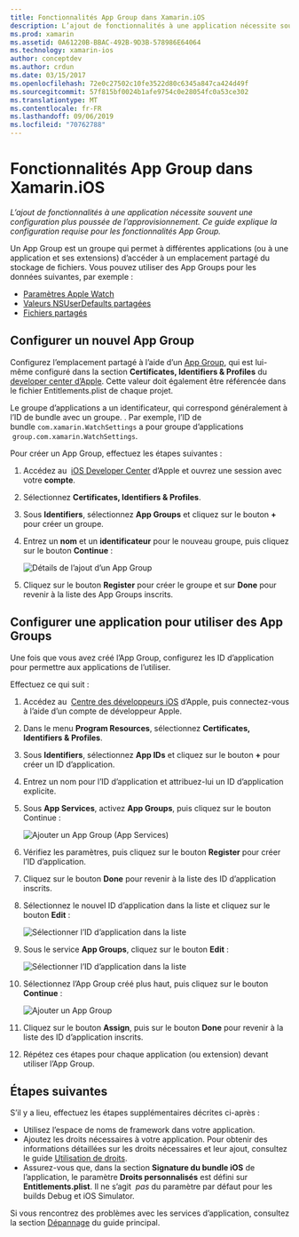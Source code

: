 ```yaml
---
title: Fonctionnalités App Group dans Xamarin.iOS
description: L’ajout de fonctionnalités à une application nécessite souvent une configuration supplémentaire du provisionnement. Ce guide explique la configuration requise pour les fonctionnalités App Group.
ms.prod: xamarin
ms.assetid: 0A61220B-BBAC-492B-9D3B-578986E64064
ms.technology: xamarin-ios
author: conceptdev
ms.author: crdun
ms.date: 03/15/2017
ms.openlocfilehash: 72e0c27502c10fe3522d80c6345a847ca424d49f
ms.sourcegitcommit: 57f815bf0024b1afe9754c0e28054fc0a53ce302
ms.translationtype: MT
ms.contentlocale: fr-FR
ms.lasthandoff: 09/06/2019
ms.locfileid: "70762788"
---
```

# <a name="app-group-capabilities-in-xamarinios"></a>Fonctionnalités App Group dans Xamarin.iOS

_L’ajout de fonctionnalités à une application nécessite souvent une configuration plus poussée de l’approvisionnement. Ce guide explique la configuration requise pour les fonctionnalités App Group._

Un App Group est un groupe qui permet à différentes applications (ou à une application et ses extensions) d’accéder à un emplacement partagé du stockage de fichiers. Vous pouvez utiliser des App Groups pour les données suivantes, par exemple :

* [Paramètres Apple Watch](~/ios/watchos/app-fundamentals/settings.md)
* [Valeurs NSUserDefaults partagées](~/ios/app-fundamentals/user-defaults.md)
* [Fichiers partagés](~/ios/watchos/app-fundamentals/parent-app.md#files)

## <a name="configure-a-new-app-group"></a>Configurer un nouvel App Group

Configurez l’emplacement partagé à l’aide d’un [App Group](https://developer.apple.com/library/content/documentation/Miscellaneous/Reference/EntitlementKeyReference/Chapters/EnablingAppSandbox.html#//apple_ref/doc/uid/TP40011195-CH4-SW19), qui est lui-même configuré dans la section **Certificates, Identifiers & Profiles** du [developer center d’Apple](https://developer.apple.com/account/). Cette valeur doit également être référencée dans le fichier Entitlements.plist de chaque projet.

Le groupe d’applications a un identificateur, qui correspond généralement à l’ID de bundle avec un groupe. . Par exemple, l’ID de bundle `com.xamarin.WatchSettings` a pour groupe d’applications  `group.com.xamarin.WatchSettings`.

Pour créer un App Group, effectuez les étapes suivantes :

1. Accédez au  [iOS Developer Center](https://developer.apple.com/account/) d’Apple et ouvrez une session avec votre **compte**.
2. Sélectionnez **Certificates, Identifiers & Profiles**.
3. Sous **Identifiers**, sélectionnez **App Groups** et cliquez sur le bouton **+** pour créer un groupe.
4. Entrez un **nom** et un **identificateur** pour le nouveau groupe, puis cliquez sur le bouton **Continue** : 
   
    ![Détails de l’ajout d’un App Group](app-groups-capabilities-images/image52.png)

5. Cliquez sur le bouton **Register** pour créer le groupe et sur **Done** pour revenir à la liste des App Groups inscrits.

## <a name="configure-an-app-to-use-app-groups"></a>Configurer une application pour utiliser des App Groups

Une fois que vous avez créé l’App Group, configurez les ID d’application pour permettre aux applications de l’utiliser.

Effectuez ce qui suit :

1. Accédez au  [Centre des développeurs iOS](https://developer.apple.com/account/) d’Apple, puis connectez-vous à l’aide d’un compte de développeur Apple.
2. Dans le menu **Program Resources**, sélectionnez **Certificates, Identifiers & Profiles**.
3. Sous **Identifiers**, sélectionnez **App IDs** et cliquez sur le bouton **+** pour créer un ID d’application.
4. Entrez un nom pour l’ID d’application et attribuez-lui un ID d’application explicite.
5. Sous **App Services**, activez **App Groups**, puis cliquez sur le bouton Continue :

    ![Ajouter un App Group (App Services)](app-groups-capabilities-images/image53.png)

6. Vérifiez les paramètres, puis cliquez sur le bouton **Register** pour créer l’ID d’application.
7. Cliquez sur le bouton **Done** pour revenir à la liste des ID d’application inscrits.
8. Sélectionnez le nouvel ID d’application dans la liste et cliquez sur le bouton **Edit** :

    ![Sélectionner l’ID d’application dans la liste](app-groups-capabilities-images/image54.png)

9. Sous le service **App Groups**, cliquez sur le bouton **Edit** :

    ![Sélectionner l’ID d’application dans la liste](app-groups-capabilities-images/image55.png)

10. Sélectionnez l’App Group créé plus haut, puis cliquez sur le bouton **Continue** :

    ![Ajouter un App Group](app-groups-capabilities-images/image56.png)

11. Cliquez sur le bouton **Assign**, puis sur le bouton **Done** pour revenir à la liste des ID d’application inscrits.
12. Répétez ces étapes pour chaque application (ou extension) devant utiliser l’App Group.

## <a name="next-steps"></a>Étapes suivantes

S’il y a lieu, effectuez les étapes supplémentaires décrites ci-après :

* Utilisez l’espace de noms de framework dans votre application.
* Ajoutez les droits nécessaires à votre application. Pour obtenir des informations détaillées sur les droits nécessaires et leur ajout, consultez le guide [Utilisation de droits](~/ios/deploy-test/provisioning/entitlements.md).
* Assurez-vous que, dans la section **Signature du bundle iOS** de l’application, le paramètre **Droits personnalisés** est défini sur **Entitlements.plist**. Il ne s’agit  _pas_ du paramètre par défaut pour les builds Debug et iOS Simulator.

Si vous rencontrez des problèmes avec les services d’application, consultez la section [Dépannage](~/ios/deploy-test/provisioning/capabilities/index.md) du guide principal.
